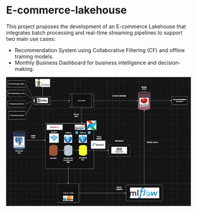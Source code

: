 # E-commerce-lakehouse
This project proposes the development of an E-commerce Lakehouse that integrates batch processing and real-time streaming pipelines to support two main use cases: 
- Recommendation System using Collaborative Filtering (CF) and offline training models.   
- Monthly Business Dashboard for business intelligence and decision-making.

<p align="center">
  <img src="./image/architect.jpg" alt="Full architect" width="800"/>
</p>
